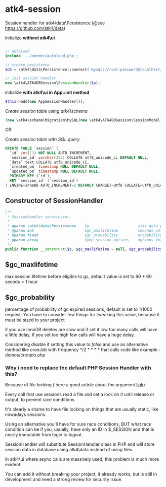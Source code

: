 # atk4-session
Session handler for atk4\data\Persistence (@see https://github.com/atk4/data)

initialize **without atk4\ui**

``` php

// autoload
include '../vendor/autoload.php';

// create pesistence
$db = \atk4\data\Persistence::connect('mysql://root:password@localhost/atk4');

// init session handler
new \atk4\ATK4DBSession\SessionHandler($p);
```

initialize **with atk4\ui in App::init method**

``` php
$this->add(new AppSessionHandler());
```

*Create session table using atk4\schema*
``` php
(new \atk4\schema\Migration\MySQL(new \atk4\ATK4DBSession\SessionModel($p)))->migrate();
```

*OR*

*Create session table with SQL query*
``` sql
CREATE TABLE `session` (
  `id` int(11) NOT NULL AUTO_INCREMENT,
  `session_id` varchar(255) COLLATE utf8_unicode_ci DEFAULT NULL,
  `data` text COLLATE utf8_unicode_ci,
  `created_on` timestamp NULL DEFAULT NULL,
  `updated_on` timestamp NULL DEFAULT NULL,
  PRIMARY KEY (`id`),
  KEY `session_id` (`session_id`)
) ENGINE=InnoDB AUTO_INCREMENT=2 DEFAULT CHARSET=utf8 COLLATE=utf8_unicode_ci
```

## Constructor of SessionHandler

```php
/**
 * SessionHandler constructor.
 *
 * @param \atk4\data\Persistence    $p                      atk4 data persistence 
 * @param int                       $gc_maxlifetime         seconds until session expire
 * @param float                     $gc_probability         probability of gc for expired sessions 
 * @param array                     $php_session_options    options for session_start
 */
public function __construct($p, $gc_maxlifetime = null, $gc_probability = null, $php_session_options = [])
```

## $gc_maxlifetime
max session lifetime before eligible to gc, default value is set to 60 * 60 secods = 1 hour

## $gc_probability
percentage of probability of gc expired sessions, default is set to 1/1000 request.
You have to consider few things for tweaking this value, because it must be sized to your project

if you use InnoDB deletes are slow and if set it low too many calls will have a little delay, if you set too high few calls will have a huge delay.  

Considering disable it setting this value to *false* and use an alternative method like cronJob with frequency */2 * * * * that calls code like example : demos/cronjob.php


 

### Why i need to replace the default PHP Session Handler with this?

Because of file locking ( here a good article about the argument [link](https://ma.ttias.be/php-session-locking-prevent-sessions-blocking-in-requests/))

Every call that use sessions read a file and set a lock on it until release or output, to prevent race conditions.

It's clearly a shame to have file locking on things that are usually static, like nowadays sessions.

Using an alternative you'll have for sure race conditions, BUT what race condition can be if you, usually, have only an ID in $_SESSION and that is nearly immutable from login to logout.

SessionHandler will substitute SessionHandler class in PHP and will store session data in database using atk4\data instead of using files.

In atk4\ui where async calls are massively used, this problem is much more evident.

You can add it without breaking your project, it already works, but is still in development and need a strong review for security issue.  
